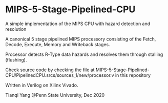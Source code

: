 # MIPS-5-Stage-Pipelined-CPU
A simple implementation of the MIPS CPU with hazard detection and resolution

A canonical 5 stage pipelined MIPS processory consisting of the Fetch, Decode, Execute, Memory and Writeback stages. 

Processor detects R-Type data hazards and resolves them through stalling (flushing).

Check source code by checking the file at MIPS-5-Stage-Pipelined-CPU/PipelinedCPU.srcs/sources_1/new/processor.v in this repository


Written in Verilog on Xilinx Vivado. 


Tianqi Yang @Penn State University, Dec 2020

